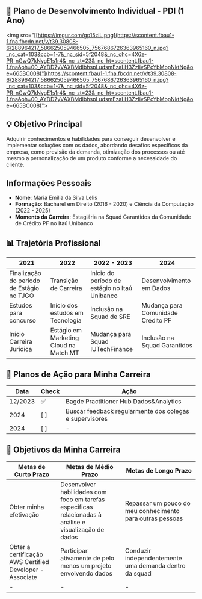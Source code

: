 ## 📌 Plano de Desenvolvimento Individual - PDI (1 Ano)

<img src="[[https://imgur.com/gp15ziL.png](https://scontent.fbau1-1.fna.fbcdn.net/v/t39.30808-6/288964217_586625059466505_7567686726363965160_n.jpg?_nc_cat=103&ccb=1-7&_nc_sid=5f2048&_nc_ohc=4X6z-PR_nGwQ7kNvgE1s1r4&_nc_zt=23&_nc_ht=scontent.fbau1-1.fna&oh=00_AYDD7yVAXBMdIbhspLudsmEzaLH3ZzIivSPcYbMbpNktNg&oe=665BC008)"](https://scontent.fbau1-1.fna.fbcdn.net/v/t39.30808-6/288964217_586625059466505_7567686726363965160_n.jpg?_nc_cat=103&ccb=1-7&_nc_sid=5f2048&_nc_ohc=4X6z-PR_nGwQ7kNvgE1s1r4&_nc_zt=23&_nc_ht=scontent.fbau1-1.fna&oh=00_AYDD7yVAXBMdIbhspLudsmEzaLH3ZzIivSPcYbMbpNktNg&oe=665BC008)">

## 💡 Objetivo Principal

Adquirir conhecimentos e habilidades para conseguir desenvolver e implementar soluções com os dados, abordando desafios específicos da empresa, como previsão da demanda, otimização dos processos ou até mesmo a personalização de um produto conforme a necessidade do cliente.

## Informações Pessoais

- **Nome**: Maria Emília da Silva Lelis
- **Formação**: Bacharel em Direito (2016 - 2020) e Ciência da Computação (2022 - 2025)
- **Momento da Carreira**: Estagiária na Squad Garantidos da Comunidade de Crédito PF no Itaú Unibanco

## 📊 Trajetória Profissional

| 2021 | 2022 | 2022 - 2023 | 2024 |
|-------------|-------------|-------------|-------------|
| Finalização do período de Estágio no TJGO | Transição de Carreira | Início do período de estágio no Itaú Unibanco | Desenvolvimento em Dados
| Estudos para concurso | Início dos estudos em Tecnologia | Inclusão na Squad de SRE | Mudança para Comunidade Crédito PF
| Início Carreira Jurídica | Estágio em Marketing Cloud na Match.MT | Mudança para Squad IUTechFinance | Inclusão na Squad Garantidos

## 📌 Planos de Ação para Minha Carreira

| Data | Check | Ação |
|-----|------------------|---------------------|
| 12/2023| ✅              | Bagde Practitioner Hub Dados&Analytics   |
| 2024| [ ]              | Buscar feedback regularmente dos colegas e supervisores    |
| 2024| [ ]              | - |

## 🎯 Objetivos da Minha Carreira

| Metas de Curto Prazo | Metas de Médio Prazo | Metas de Longo Prazo |
|-------------|-------------|-------------|
| Obter minha efetivação | Desenvolver habilidades com foco em tarefas específicas relacionadas à análise e visualização de dados | Repassar um pouco do meu conhecimento para outras pessoas |
| Obter a certificação AWS Certified Developer - Associate | Participar ativamente de pelo menos um projeto envolvendo dados | Conduzir independentemente uma demanda dentro da squad |
| - | - | - |
